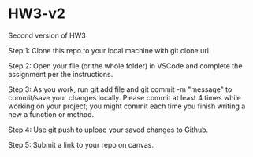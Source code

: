 # HW3-v2
Second version of HW3

Step 1: Clone this repo to your local machine with git clone url

Step 2: Open your file (or the whole folder) in VSCode and complete the assignment per the instructions. 

Step 3: As you work, run git add file and git commit -m "message" to commit/save your changes locally. Please commit at least 4 times while working on your project; you might commit each time you finish writing a new a function or method. 

Step 4: Use git push to upload your saved changes to Github. 

Step 5: Submit a link to your repo on canvas.

